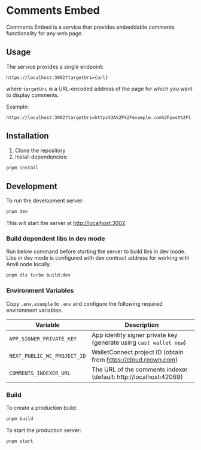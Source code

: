 # Comments Embed

Comments Embed is a service that provides embeddable comments functionality for any web page.

## Usage

The service provides a single endpoint:

```
https://localhost:3002?targetUri={url}
```

where `targetUri` is a URL-encoded address of the page for which you want to display comments.

Example:

```
https://localhost:3002?targetUri=https%3A%2F%2Fexample.com%2Fpost%2F1
```

## Installation

1. Clone the repository
2. Install dependencies:

```bash
pnpm install
```

## Development

To run the development server:

```bash
pnpm dev
```

This will start the server at [http://localhost:3002](http://localhost:3002).

### Build dependent libs in dev mode

Run below command before starting the server to build libs in dev mode. Libs in dev mode is configured with dev contract address for working with Anvil node locally.

```bash
pnpm dlx turbo build:dev
```

### Environment Variables

Copy `.env.example` to `.env` and configure the following required environment variables:

| Variable                    | Description                                                        |
| --------------------------- | ------------------------------------------------------------------ |
| `APP_SIGNER_PRIVATE_KEY`    | App identity signer private key (generate using `cast wallet new`) |
| `NEXT_PUBLIC_WC_PROJECT_ID` | WalletConnect project ID (obtain from https://cloud.reown.com)     |
| `COMMENTS_INDEXER_URL`      | The URL of the comments indexer (default: http://localhost:42069)  |

### Build

To create a production build:

```bash
pnpm build
```

To start the production server:

```bash
pnpm start
```
